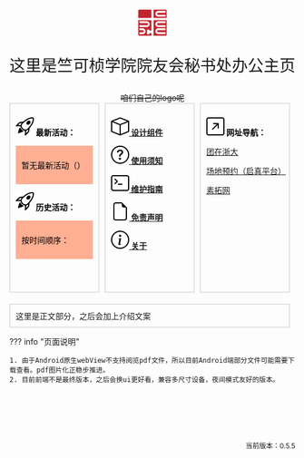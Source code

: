 <h1></h1>

<style>
    .main{
      width: 70%;
      text-align: center;
    }
    .container {
      display: flex;
      justify-content: space-between;
    }
    .text {
      width: 30%;
      margin-right: 10px;
      border: 1px solid #ccc;
      padding: 10px;
      background-size: cover;
      background-position: 10% 10%;
    }
    .textsub {
      padding: 10px;
      margin-top: 10px;
      background-color: rgba(255, 99, 45, 0.5);
      color: #000000;
    }
    .logo {
      max-width: 10%;
      height: auto;
      display: block;
      margin: 0 auto;
    }
    .intro {
      margin-top: 20px;
      font-size: 28px;
      text-align: center;
    }
    .token {
      font-weight: bold;
      color: #000000;
    }
    .adaptive-block {
      width: calc(100% - 10px);
      padding: 10px; 
      margin-top: 20px;
      border: 1px solid #ccc;
      box-sizing: border-box; 
    }
    @media (max-width: 600px) {
      .container {
        flex-direction: column; 
      }
      .text {
        width: 100%; 
        margin-bottom: 10px; 
      }
      .main {
        width: 100%;
        text-align: center;
      }
      .adaptive-block {
        width: 100%;
      }
    }
</style>

<div class = "logo">
    <img src="./assets/logo2.png">
</div>

<div class = "intro">
  <p>这里是竺可桢学院院友会秘书处办公主页</p>
</div>

<div style = "text-align: center;">
  <del>咱们自己的logo呢</del>
</div>

<div class="container">
  <div class="text" style="background-image: url('./assets/bg/q1.jpg');">
    <p><div class = "token"><img src = "./assets/icon/rocket-takeoff.svg" alt = "icon"> 最新活动：</div></p>
    <div class="textsub">
      <p>暂无最新活动（）</p>
    </div>
    <p><div class = "token"><img src = "./assets/icon/rocket-takeoff.svg" alt = "icon"> 历史活动：</div></p>
    <div class="textsub">
      <p>按时间顺序：</p>
    </div>
    <p>　</p>
  </div>
  
  <div class="text" style="background-image: url('./assets/bg/q2.jpg');">
    <p><div class = "token"><img src = "./assets/icon/box.svg" alt = "icon"><a href="https://hzeristo.github.io/archive/material/widget/"> 设计组件</a></div></p>
    <p><div class = "token"><img src = "./assets/icon/question-circle.svg" alt = "icon"><a href="https://hzeristo.github.io/SSoCKC/help/"> 使用须知</a></div></p>
    <p><div class = "token"><img src = "./assets/icon/terminal.svg" alt = "icon"><a href="https://hzeristo.github.io/SSoCKC/edit/"> 维护指南</div></p>
    <p><div class = "token"><img src = "./assets/icon/file-earmark.svg" alt = "icon"><a href="https://hzeristo.github.io/SSoCKC/disclaimer.html"> 免责声明</div></p>
    <p><div class = "token"><img src = "./assets/icon/info-circle.svg" alt = "icon"><a href="https://hzeristo.github.io/SSoCKC/about/"> 关于</a></div></p>
  </div>

  <div class="text" style="background-image: url('./assets/bg/q3.jpg');">
    <p><div class = "token"><img src = "./assets/icon/arrow-up-right-square.svg" alt = "icon"> 网址导航：</div></p>
    <p><a href="http://tzzd.zju.edu.cn/">团在浙大</a></p>
    <p><a href="https://qzonline.zju.edu.cn/hom/uni#/home">场地预约（启真平台）</a></p>
    <p><a href="http://www.youth.zju.edu.cn/sztz/">素拓网</a></p>
    <p>　</p> <!--注意是全角空格-->
    <p>　</p>
    <p>　</p>
  </div>
</div>

<div class = "adaptive-block">
这里是正文部分，之后会加上介绍文案
</div>

??? info "页面说明"

    1. 由于Android原生webView不支持阅览pdf文件，所以目前Android端部分文件可能需要下载查看。pdf图片化正稳步推进。
    2. 目前前端不是最终版本，之后会换ui更好看，兼容多尺寸设备，夜间模式友好的版本。


<div style = "margin-top: 100px;text-align: right;font-size: 12px;">
    <p>当前版本：0.5.5</p>
</div>


